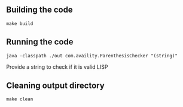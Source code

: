 ## Building the code
```
make build
```

## Running the code
```
java -classpath ./out com.availity.ParenthesisChecker "(string)"
```

Provide a string to check if it is valid LISP


## Cleaning output directory
```
make clean
```
